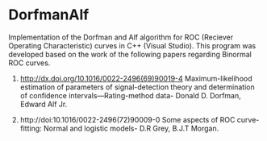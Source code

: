 # DorfmanAlf
Implementation of the Dorfman and Alf algorithm for ROC (Reciever Operating Characteristic) curves in C++ (Visual Studio). This program was developed based on the work of the following papers regarding Binormal ROC curves.

1) http://dx.doi.org/10.1016/0022-2496(69)90019-4 Maximum-likelihood estimation of parameters of signal-detection theory and determination of confidence intervals—Rating-method data- Donald D. Dorfman, Edward Alf Jr.

2) http://doi:10.1016/0022-2496(72)90009-0 Some aspects of ROC curve-fitting: Normal and logistic models- D.R Grey, B.J.T Morgan.
